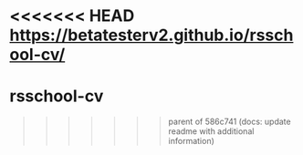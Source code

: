 <<<<<<< HEAD
https://betatesterv2.github.io/rsschool-cv/
=======
# rsschool-cv
>>>>>>> parent of 586c741 (docs: update readme with additional information)
